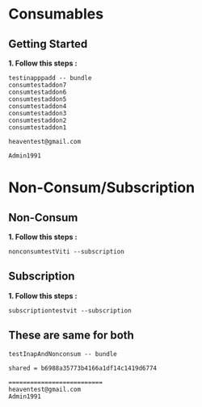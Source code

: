 # Consumables


## Getting Started

**1. Follow this steps :**

```
testinapppadd -- bundle
consumtestaddon7
consumtestaddon6
consumtestaddon5
consumtestaddon4
consumtestaddon3
consumtestaddon2
consumtestaddon1

heaventest@gmail.com

Admin1991
```
# Non-Consum/Subscription


## Non-Consum

**1. Follow this steps :**

```
nonconsumtestViti --subscription
```

## Subscription

**1. Follow this steps :**

```
subscriptiontestvit --subscription
```

## These are same for both 

```
testInapAndNonconsum -- bundle

shared = b6988a35773b4166a1df14c1419d6774

==========================
heaventest@gmail.com
Admin1991
```
